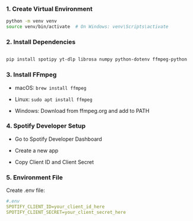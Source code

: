 ### 1. Create Virtual Environment
```bash
python -m venv venv
source venv/bin/activate  # On Windows: venv\Scripts\activate
```

### 2. Install Dependencies
```bash

pip install spotipy yt-dlp librosa numpy python-dotenv ffmpeg-python
```

### 3. Install FFmpeg

- macOS: `brew install ffmpeg`

- Linux: `sudo apt install ffmpeg`

- Windows: Download from ffmpeg.org and add to PATH

### 4. Spotify Developer Setup

- Go to Spotify Developer Dashboard

- Create a new app

- Copy Client ID and Client Secret

### 5. Environment File

Create .env file:
```yml
#.env
SPOTIFY_CLIENT_ID=your_client_id_here
SPOTIFY_CLIENT_SECRET=your_client_secret_here
```
